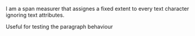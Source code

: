 I am a span measurer that assignes a fixed extent to every text character ignoring text attributes.

Useful for testing the paragraph behaviour